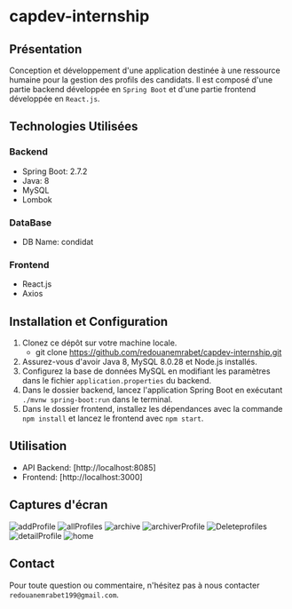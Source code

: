 # capdev-internship


## Présentation

Conception et développement d'une application destinée à une ressource humaine pour la gestion des profils des candidats. Il est composé d'une partie backend développée en `Spring Boot` et d'une partie frontend développée en `React.js`.

## Technologies Utilisées

### Backend

- Spring Boot: 2.7.2
- Java: 8
- MySQL
- Lombok

### DataBase

- DB Name: condidat

### Frontend

- React.js
- Axios

## Installation et Configuration

1. Clonez ce dépôt sur votre machine locale.
   - git clone https://github.com/redouanemrabet/capdev-internship.git
2. Assurez-vous d'avoir Java 8, MySQL 8.0.28 et Node.js installés.
3. Configurez la base de données MySQL en modifiant les paramètres dans le fichier `application.properties` du backend.
4. Dans le dossier backend, lancez l'application Spring Boot en exécutant `./mvnw spring-boot:run` dans le terminal.
5. Dans le dossier frontend, installez les dépendances avec la commande `npm install` et lancez le frontend avec `npm start`.

## Utilisation

- API Backend: [http://localhost:8085]
- Frontend: [http://localhost:3000]

## Captures d'écran
![addProfile](https://github.com/redouanemrabet/capdev-internship/assets/106490380/32877824-1da2-4bbf-9539-e791c58f5ae5)
![allProfiles](https://github.com/redouanemrabet/capdev-internship/assets/106490380/6bf44b5b-eaa4-4795-a0e9-5cb260169ffc)
![archive](https://github.com/redouanemrabet/capdev-internship/assets/106490380/3201024e-179e-40ae-83ac-40e646d6973e)
![archiverProfile](https://github.com/redouanemrabet/capdev-internship/assets/106490380/7f3c0ec8-6f48-40b2-8118-67249155c1be)
![Deleteprofiles](https://github.com/redouanemrabet/capdev-internship/assets/106490380/8ca55312-c8ca-4727-b335-17cd75c70325)
![detailProfile](https://github.com/redouanemrabet/capdev-internship/assets/106490380/2200466e-af70-4dd2-82ef-4061c1cb219a)
![home](https://github.com/redouanemrabet/capdev-internship/assets/106490380/472942f6-a607-4131-b775-3a138d6b92e6)

## Contact

Pour toute question ou commentaire, n'hésitez pas à nous contacter `redouanemrabet199@gmail.com`.
